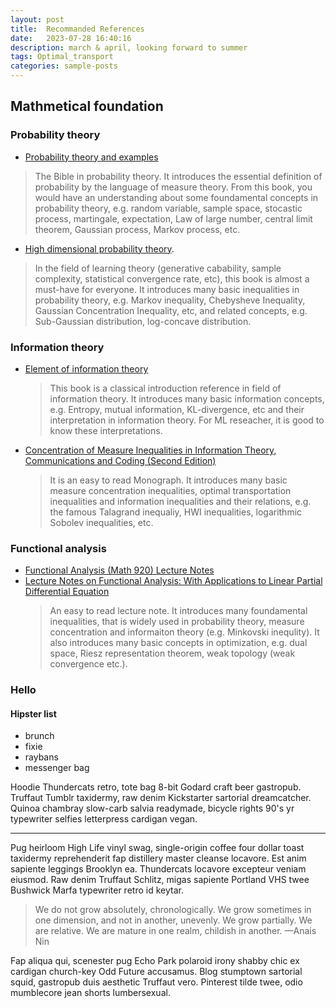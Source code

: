 ```yaml
---
layout: post
title:  Recommanded References
date:   2023-07-28 16:40:16
description: march & april, looking forward to summer
tags: Optimal_transport
categories: sample-posts
---
```



## Mathmetical foundation  
### Probability theory
- [Probability theory and examples](https://services.math.duke.edu/~rtd/PTE/PTE5_011119.pdf)
 <blockquote>
The Bible in probability theory. It introduces the essential definition of probability by the language of measure theory. From this book, you would have an understanding about some foundamental concepts in probability theory, e.g. random variable, sample space, stocastic process, martingale, expectation, Law of large number, central limit theorem, Gaussian process, Markov process, etc. 
</blockquote>

- [High dimensional probability theory](https://www.math.uci.edu/~rvershyn/papers/HDP-book/HDP-book.html). 
<blockquote>
In the field of learning theory (generative cabability, sample complexity, statistical convergence rate, etc), this book is almost a must-have for everyone. It introduces many basic inequalities in probability theory, e.g. Markov inequality, Chebysheve Inequality, Gaussian Concentration Inequality, etc, and related concepts, e.g. Sub-Gaussian distribution, log-concave distribution.  
</blockquote>

### Information theory
- [Element of information theory](http://staff.ustc.edu.cn/~cgong821/Wiley.Interscience.Elements.of.Information.Theory.Jul.2006.eBook-DDU.pdf)
  <blockquote>
  This book is a classical introduction reference in field of information theory. It introduces many basic information concepts, e.g. Entropy, mutual information, KL-divergence, etc and their interpretation in information theory. For ML reseacher, it is good to know these interpretations.  
  </blockquote>

- [Concentration of Measure Inequalities in Information Theory, Communications and Coding (Second Edition)](https://arxiv.org/abs/1212.4663) 
  <blockquote>
  It is an easy to read Monograph. It introduces many basic measure concentration inequalities, optimal transportation inequalities and information inequalities and their relations, e.g. the famous Talagrand inequaliy, HWI inequalities, logarithmic Sobolev inequalities, etc. 
  </blockquote>


### Functional analysis 
- [Functional Analysis (Math 920) Lecture Notes](https://users.math.msu.edu/users/schenke6/920/920notes.pdf)
- [Lecture Notes on Functional Analysis: With Applications to Linear Partial Differential Equation](https://bookstore.ams.org/gsm-143)
  <blockquote>
  An easy to read lecture note. It introduces many foundamental inequalities, that is widely used in probability theory, measure concentration and informaiton theory (e.g. Minkovski inequlity). It also introduces many basic concepts in optimization, e.g. dual space, Riesz representation theorem, weak topology (weak convergence etc.). 
</blockquote>

### Hello 

<!-- 
Jean shorts raw denim Vice normcore, art party High Life PBR skateboard stumptown vinyl kitsch. Four loko meh 8-bit, tousled banh mi tilde forage Schlitz dreamcatcher twee 3 wolf moon. Chambray asymmetrical paleo salvia, sartorial umami four loko master cleanse drinking vinegar brunch. [Pinterest](https://www.pinterest.com) DIY authentic Schlitz, hoodie Intelligentsia butcher trust fund brunch shabby chic Kickstarter forage flexitarian. Direct trade <a href="https://en.wikipedia.org/wiki/Cold-pressed_juice">cold-pressed</a> meggings stumptown plaid, pop-up taxidermy. Hoodie XOXO fingerstache scenester Echo Park. Plaid ugh Wes Anderson, freegan pug selvage fanny pack leggings pickled food truck DIY irony Banksy. -->

#### Hipster list
<ul>
    <li>brunch</li>
    <li>fixie</li>
    <li>raybans</li>
    <li>messenger bag</li>
</ul>

Hoodie Thundercats retro, tote bag 8-bit Godard craft beer gastropub. Truffaut Tumblr taxidermy, raw denim Kickstarter sartorial dreamcatcher. Quinoa chambray slow-carb salvia readymade, bicycle rights 90's yr typewriter selfies letterpress cardigan vegan.

<hr>

Pug heirloom High Life vinyl swag, single-origin coffee four dollar toast taxidermy reprehenderit fap distillery master cleanse locavore. Est anim sapiente leggings Brooklyn ea. Thundercats locavore excepteur veniam eiusmod. Raw denim Truffaut Schlitz, migas sapiente Portland VHS twee Bushwick Marfa typewriter retro id keytar.

<blockquote>
    We do not grow absolutely, chronologically. We grow sometimes in one dimension, and not in another, unevenly. We grow partially. We are relative. We are mature in one realm, childish in another.
    —Anais Nin
</blockquote>

Fap aliqua qui, scenester pug Echo Park polaroid irony shabby chic ex cardigan church-key Odd Future accusamus. Blog stumptown sartorial squid, gastropub duis aesthetic Truffaut vero. Pinterest tilde twee, odio mumblecore jean shorts lumbersexual.
